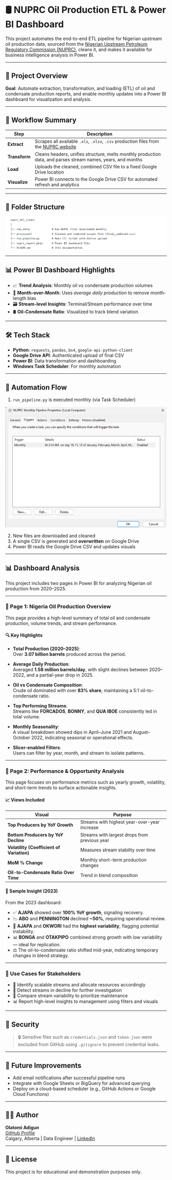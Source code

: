 # 🛢️ NUPRC Oil Production ETL & Power BI Dashboard

This project automates the end-to-end ETL pipeline for Nigerian upstream oil production data, sourced from the [Nigerian Upstream Petroleum Regulatory Commission (NUPRC)](https://www.nuprc.gov.ng/), cleans it, and makes it available for business intelligence analysis in Power BI.

---

## 🚀 Project Overview

**Goal**: Automate extraction, transformation, and loading (ETL) of oil and condensate production reports, and enable monthly updates into a Power BI dashboard for visualization and analysis.

---

## 🔁 Workflow Summary

| Step        | Description |
|-------------|-------------|
| **Extract** | Scrapes all available `.xls`, `.xlsx`, `.csv` production files from the [NUPRC website](https://www.nuprc.gov.ng/oil-production-status-report/) |
| **Transform** | Cleans headers, unifies structure, melts monthly production data, and parses stream names, years, and months |
| **Load** | Uploads the cleaned, combined CSV file to a fixed Google Drive location |
| **Visualize** | Power BI connects to the Google Drive CSV for automated refresh and analytics |

---

## 📁 Folder Structure

![Folder Structure](folder_structure.png)


---

## 📊 Power BI Dashboard Highlights

- 📈 **Trend Analysis**: Monthly oil vs condensate production volumes  
- 🔁 **Month-over-Month**: Uses *average daily production* to remove month-length bias  
- 🗃️ **Stream-level Insights**: Terminal/Stream performance over time  
- 🛢️ **Oil-Condensate Ratio**: Visualized to track blend variation  

---

## 🛠️ Tech Stack

- **Python**: `requests`, `pandas`, `bs4`, `google-api-python-client`
- **Google Drive API**: Authenticated upload of final CSV
- **Power BI**: Data transformation and dashboarding
- **Windows Task Scheduler**: For monthly automation

---

## 🧠 Automation Flow

1. `run_pipeline.py` is executed monthly (via Task Scheduler)

![Task Scheduler Screenshot](task_scheduler.png)

2. New files are downloaded and cleaned
3. A single CSV is generated and **overwritten** on Google Drive
4. Power BI reads the Google Drive CSV and updates visuals

---

## 📊 Dashboard Analysis

This project includes two pages in Power BI for analyzing Nigerian oil production from 2020–2025.

---

### 📄 Page 1: Nigeria Oil Production Overview

This page provides a high-level summary of total oil and condensate production, volume trends, and stream performance.

#### 🔍 Key Highlights

- **Total Production (2020–2025)**:  
  Over **3.07 billion barrels** produced across the period.

- **Average Daily Production**:  
  Averaged **1.58 million barrels/day**, with slight declines between 2020–2022, and a partial-year drop in 2025.

- **Oil vs Condensate Composition**:  
  Crude oil dominated with over **83% share**, maintaining a 5:1 oil-to-condensate ratio.

- **Top Performing Streams**:  
  Streams like **FORCADOS**, **BONNY**, and **QUA IBOE** consistently led in total volume.

- **Monthly Seasonality**:  
  A visual breakdown showed dips in April–June 2021 and August–October 2022, indicating seasonal or operational effects.

- **Slicer-enabled Filters**:  
  Users can filter by year, month, and stream to isolate patterns.

---

### 📄 Page 2: Performance & Opportunity Analysis

This page focuses on performance metrics such as yearly growth, volatility, and short-term trends to surface actionable insights.

#### 📈 Views Included

| Visual | Purpose |
|--------|---------|
| **Top Producers by YoY Growth** | Streams with highest year-over-year increase |
| **Bottom Producers by YoY Decline** | Streams with largest drops from previous year |
| **Volatility (Coefficient of Variation)** | Measures stream stability over time |
| **MoM % Change** | Monthly short-term production changes |
| **Oil-to-Condensate Ratio Over Time** | Trend in blend composition |

#### 🧪 Sample Insight (2023)

From the 2023 dashboard:

- ✅ **AJAPA** showed over **100% YoY growth**, signaling recovery.
- 📉 **ABO** and **PENNINGTON** declined **~50%**, requiring operational review.
- 🔁 **AJAPA** and **OKWORI** had the **highest variability**, flagging potential instability.
- 📊 **BONGA** and **OTAKPIPO** combined strong growth with low variability — ideal for replication.
- ⚖️ The oil-to-condensate ratio shifted mid-year, indicating temporary changes in blend strategy.

---

### 💼 Use Cases for Stakeholders

- 📍 Identify scalable streams and allocate resources accordingly
- 🚩 Detect streams in decline for further investigation
- 🔁 Compare stream variability to prioritize maintenance
- 📊 Report high-level insights to management using filters and visuals

---

## 🔐 Security

> 🔒 Sensitive files such as `credentials.json` and `token.json` were excluded from GitHub using `.gitignore` to prevent credential leaks.

---

## 🧪 Future Improvements

- Add email notifications after successful pipeline runs
- Integrate with Google Sheets or BigQuery for advanced querying
- Deploy on a cloud-based scheduler (e.g., GitHub Actions or Google Cloud Functions)

---

## 🙋‍♂️ Author

**Olatomi Adigun**  
[GitHub Profile](https://github.com/OlatomiAdigun)  
Calgary, Alberta | Data Engineer | [LinkedIn](https://www.linkedin.com/in/olatomiadigun)

---

## 📝 License

This project is for educational and demonstration purposes only.

